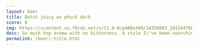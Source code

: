 ```yaml
---
layout: beer
title: Batch juicy as phuck dark
score: 8
img: https://scontent.xx.fbcdn.net/v/t1.0-0/p480x480/14359083_10154470824703745_1117717087850964481_n.jpg?oh=c6d84e35c97672d475852f8dac305c2e&oe=588C989B
desc: So much hop aroma with no bitterness. A style I\'ve been searching for but it could be more balanced
permalink: /beer/:title.html
---
```


